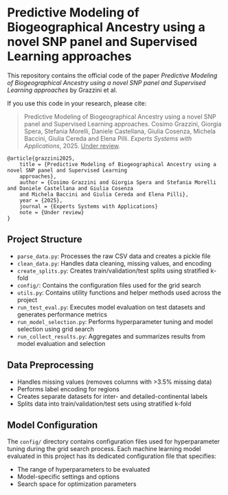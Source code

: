 # Predictive Modeling of Biogeographical Ancestry using a novel SNP panel and Supervised Learning approaches

This repository contains the official code of the paper *Predictive Modeling of Biogeographical Ancestry using a 
novel SNP panel and Supervised Learning approaches* by Grazzini et al.

If you use this code in your research, please cite:

> Predictive Modeling of Biogeographical Ancestry using a novel SNP panel and Supervised Learning approaches. Cosimo 
> Grazzini, Giorgia Spera, Stefania Morelli, Daniele Castellana, Giulia Cosenza, Michela Baccini, Giulia Cereda and 
> Elena Pilli. *Experts Systems with Applications*, 2025. <ins>Under review</ins>.

```
@article{grazzini2025,
    title = {Predictive Modeling of Biogeographical Ancestry using a novel SNP panel and Supervised Learning 
    approaches},
    author = {Cosimo Grazzini and Giorgia Spera and Stefania Morelli and Daniele Castellana and Giulia Cosenza 
    and Michela Baccini and Giulia Cereda and Elena Pilli},
    year = {2025},
    journal = {Experts Systems with Applications}
    note = {Under review}
}
```



## Project Structure

- `parse_data.py`: Processes the raw CSV data and creates a pickle file
- `clean_data.py`: Handles data cleaning, missing values, and encoding
- `create_splits.py`: Creates train/validation/test splits using stratified k-fold
- `config/`: Contains the configuration files used for the grid search
- `utils.py`: Contains utility functions and helper methods used across the project
- `run_test_eval.py`: Executes model evaluation on test datasets and generates performance metrics
- `run_model_selection.py`: Performs hyperparameter tuning and model selection using grid search
- `run_collect_results.py`: Aggregates and summarizes results from model evaluation and selection

## Data Preprocessing

- Handles missing values (removes columns with >3.5% missing data)
- Performs label encoding for regions
- Creates separate datasets for inter- and detailed-continental labels
- Splits data into train/validation/test sets using stratified k-fold

## Model Configuration

The `config/` directory contains configuration files used for hyperparameter tuning during the grid search process. Each
machine learning model evaluated in this project has its dedicated configuration file that specifies:

- The range of hyperparameters to be evaluated
- Model-specific settings and options
- Search space for optimization parameters


